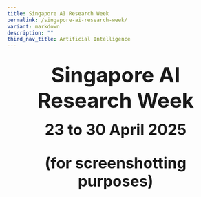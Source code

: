 ```yaml
---
title: Singapore AI Research Week
permalink: /singapore-ai-research-week/
variant: markdown
description: ""
third_nav_title: Artificial Intelligence
---
```

## <div style="font-size:48px;"><b><center>Singapore AI Research Week</center></b></div><b>

<div style="font-size:35px;"><b><center>23 to 30 April 2025


<p>
</p><p>
	
(for screenshotting purposes)</p></center></b></div></b>